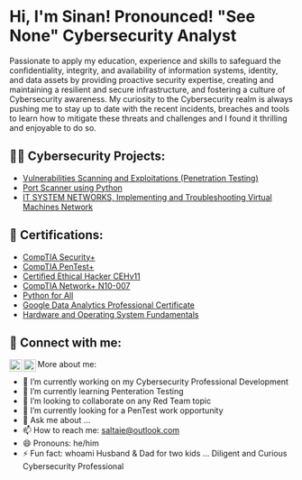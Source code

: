 <h1>Hi, I'm Sinan! Pronounced!  "See None"  Cybersecurity Analyst </h1>

</h2> Passionate to apply my education, experience and skills to safeguard the confidentiality, integrity, and availability of information systems, identity, and data assets by providing proactive security expertise, creating and maintaining a resilient and secure infrastructure, and fostering a culture of Cybersecurity awareness. 
My curiosity to the Cybersecurity realm is always pushing me to stay up to date with the recent incidents, breaches and tools to learn how to mitigate these threats and challenges and I found it thrilling and enjoyable to do so. </h2>

<h2>👨‍💻 Cybersecurity Projects:</h2>

  - [Vulnerabilities Scanning and Exploitations (Penetration Testing)](https://drive.google.com/file/d/1i9tA5v5LtEJ4Zzb9gJnjh6ICpkvFrY2C/view)
  - [Port Scanner using Python](https://drive.google.com/file/d/16eleIiiQ5P5xN9tD3E-PH77lmMvnEWCr/view)
  - [IT SYSTEM NETWORKS, Implementing and Troubleshooting Virtual Machines Network](https://drive.google.com/file/d/1cZ5mWTFNqf069xQtTjPrCE3wEAF201v4/view)

<h2>📃 Certifications:</h2>

   - [CompTIA Security+](https://www.credly.com/badges/d68e64ba-7a56-426f-b1bd-bbf9a3f13c9b/public_url)
   - [CompTIA PenTest+](https://www.credly.com/badges/9f29460e-1153-4221-b14a-f6b877157f3d/public_url)
   - [Certified Ethical Hacker CEHv11](https://www.credly.com/badges/8f0204d5-9be2-4636-bee6-9f68455f3268/public_url)
   - [CompTIA Network+ N10-007](https://www.credly.com/badges/b4872010-65b0-4166-bfb0-04598e0b5f05/public_url)
   - [Python for All](https://www.credly.com/badges/064beac3-6005-4473-b2cd-de3aed69aa88/public_url)
   - [Google Data Analytics Professional Certificate](https://www.credly.com/badges/0c50a804-3cba-4581-92c7-ed9baf0b0aa4/public_url)
   - [Hardware and Operating System Fundamentals](https://www.credly.com/badges/d0d13d08-8f99-434a-9de7-f4e09d3b9aec/public_url)
   
    
<h2> 🤳 Connect with me:</h2>

[<img align="left" alt="saltaie | Twitter" width="22px" src="https://cdn.jsdelivr.net/npm/simple-icons@v3/icons/twitter.svg" />][twitter]
[<img align="left" alt="saltaie | LinkedIn" width="22px" src="https://cdn.jsdelivr.net/npm/simple-icons@v3/icons/linkedin.svg" />][linkedin]

[twitter]: https://twitter.com/saltaie_infosec
[linkedin]: https://linkedin.com/in/sinan-al-taie



More about me:

- 🔭 I’m currently working on my Cybersecurity Professional Development
- 🌱 I’m currently learning Penteration Testing
- 👯 I’m looking to collaborate on any Red Team topic
- 🤔 I’m currently looking for a PenTest work opportunity   
- 💬 Ask me about ...
- 📫 How to reach me: saltaie@outlook.com
- 😄 Pronouns: he/him
- ⚡ Fun fact: whoami Husband & Dad for two kids ... Diligent and Curious Cybersecurity Professional  

